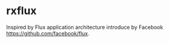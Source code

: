 # rxflux
Inspired by Flux application architecture introduce by Facebook https://github.com/facebook/flux. 
